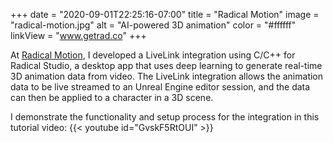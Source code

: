 +++
date = "2020-09-01T22:25:16-07:00"
title = "Radical Motion"
image = "radical-motion.jpg"
alt = "AI-powered 3D animation"
color = "#ffffff"
linkView = "www.getrad.co"
+++

At [Radical Motion](https://www.getrad.co), I developed a LiveLink integration using C/C++ for Radical Studio, a desktop app that uses deep learning to generate real-time 3D animation data from video. The LiveLink integration allows the animation data to be live streamed to an Unreal Engine editor session, and the data can then be applied to a character in a 3D scene.

I demonstrate the functionality and setup process for the integration in this tutorial video:
{{< youtube id="GvskF5RtOUI" >}}
